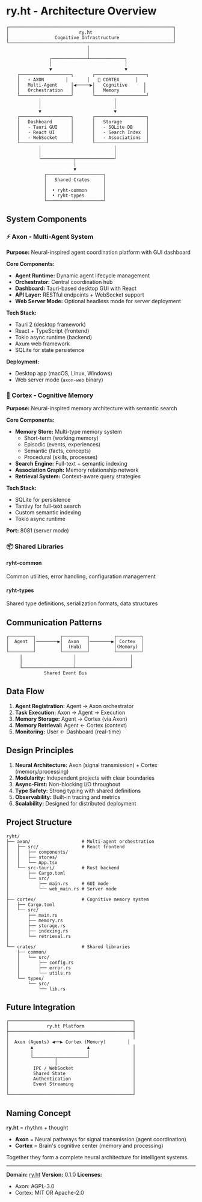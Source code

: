 # ry.ht - Architecture Overview

```
┌─────────────────────────────────────────────────────────────┐
│                          ry.ht                              │
│                 Cognitive Infrastructure                    │
└─────────────────────────────────────────────────────────────┘
                              │
                              │
                ┌─────────────┴─────────────┐
                │                           │
                ▼                           ▼
    ┌───────────────────┐       ┌───────────────────┐
    │   ⚡ AXON        │       │   🧠 CORTEX      │
    │   Multi-Agent     │◀─────▶│   Cognitive      │
    │   Orchestration   │       │   Memory         │
    └───────────────────┘       └───────────────────┘
            │                           │
            │                           │
            ▼                           ▼
    ┌───────────────────┐       ┌───────────────────┐
    │   Dashboard       │       │   Storage         │
    │   - Tauri GUI     │       │   - SQLite DB     │
    │   - React UI      │       │   - Search Index  │
    │   - WebSocket     │       │   - Associations  │
    └───────────────────┘       └───────────────────┘
            │                           │
            │                           │
            └────────────┬──────────────┘
                         │
                         ▼
              ┌─────────────────────┐
              │   Shared Crates     │
              │                     │
              │  • ryht-common      │
              │  • ryht-types       │
              └─────────────────────┘
```

## System Components

### ⚡ Axon - Multi-Agent System

**Purpose:** Neural-inspired agent coordination platform with GUI dashboard

**Core Components:**
- **Agent Runtime:** Dynamic agent lifecycle management
- **Orchestrator:** Central coordination hub
- **Dashboard:** Tauri-based desktop GUI with React
- **API Layer:** RESTful endpoints + WebSocket support
- **Web Server Mode:** Optional headless mode for server deployment

**Tech Stack:**
- Tauri 2 (desktop framework)
- React + TypeScript (frontend)
- Tokio async runtime (backend)
- Axum web framework
- SQLite for state persistence

**Deployment:**
- Desktop app (macOS, Linux, Windows)
- Web server mode (`axon-web` binary)

### 🧠 Cortex - Cognitive Memory

**Purpose:** Neural-inspired memory architecture with semantic search

**Core Components:**
- **Memory Store:** Multi-type memory system
  - Short-term (working memory)
  - Episodic (events, experiences)
  - Semantic (facts, concepts)
  - Procedural (skills, processes)
- **Search Engine:** Full-text + semantic indexing
- **Association Graph:** Memory relationship network
- **Retrieval System:** Context-aware query strategies

**Tech Stack:**
- SQLite for persistence
- Tantivy for full-text search
- Custom semantic indexing
- Tokio async runtime

**Port:** 8081 (server mode)

### 📦 Shared Libraries

#### ryht-common
Common utilities, error handling, configuration management

#### ryht-types
Shared type definitions, serialization formats, data structures

## Communication Patterns

```
┌─────────┐         ┌─────────┐         ┌─────────┐
│  Agent  │────────▶│  Axon   │────────▶│ Cortex  │
│         │         │  (Hub)  │         │(Memory) │
└─────────┘         └─────────┘         └─────────┘
     │                   │                    │
     │                   │                    │
     └───────────────────┴────────────────────┘
              Shared Event Bus
```

## Data Flow

1. **Agent Registration:** Agent → Axon orchestrator
2. **Task Execution:** Axon → Agent → Execution
3. **Memory Storage:** Agent → Cortex (via Axon)
4. **Memory Retrieval:** Agent ← Cortex (context)
5. **Monitoring:** User ← Dashboard (real-time)

## Design Principles

1. **Neural Architecture:** Axon (signal transmission) + Cortex (memory/processing)
2. **Modularity:** Independent projects with clear boundaries
3. **Async-First:** Non-blocking I/O throughout
4. **Type Safety:** Strong typing with shared definitions
5. **Observability:** Built-in tracing and metrics
6. **Scalability:** Designed for distributed deployment

## Project Structure

```
ryht/
├── axon/                   # Multi-agent orchestration
│   ├── src/                # React frontend
│   │   ├── components/
│   │   ├── stores/
│   │   └── App.tsx
│   └── src-tauri/          # Rust backend
│       ├── Cargo.toml
│       └── src/
│           ├── main.rs     # GUI mode
│           └── web_main.rs # Server mode
│
├── cortex/                 # Cognitive memory system
│   ├── Cargo.toml
│   └── src/
│       ├── main.rs
│       ├── memory.rs
│       ├── storage.rs
│       ├── indexing.rs
│       └── retrieval.rs
│
└── crates/                 # Shared libraries
    ├── common/
    │   └── src/
    │       ├── config.rs
    │       ├── error.rs
    │       └── utils.rs
    └── types/
        └── src/
            └── lib.rs
```

## Future Integration

```
┌──────────────────────────────────────────────┐
│              ry.ht Platform                  │
├──────────────────────────────────────────────┤
│                                              │
│  Axon (Agents) ◀──▶ Cortex (Memory)        │
│        ▲                    ▲                │
│        │                    │                │
│        └────────┬───────────┘                │
│                 │                            │
│         IPC / WebSocket                      │
│         Shared State                         │
│         Authentication                       │
│         Event Streaming                      │
│                                              │
└──────────────────────────────────────────────┘
```

## Naming Concept

**ry.ht** = rhythm + thought

- **Axon** = Neural pathways for signal transmission (agent coordination)
- **Cortex** = Brain's cognitive center (memory and processing)

Together they form a complete neural architecture for intelligent systems.

---

**Domain:** [ry.ht](https://ry.ht)
**Version:** 0.1.0
**Licenses:**
- Axon: AGPL-3.0
- Cortex: MIT OR Apache-2.0
